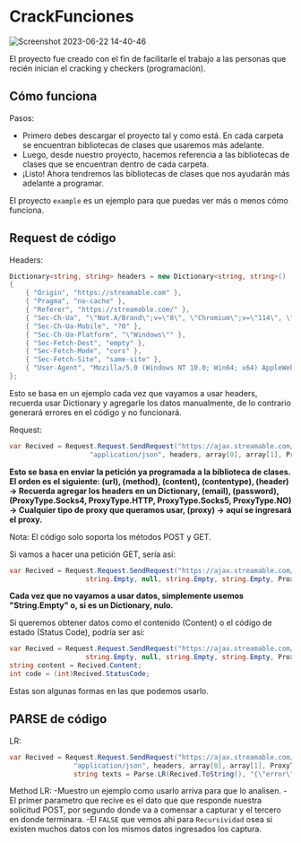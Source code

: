 # CrackFunciones

![Screenshot 2023-06-22 14-40-46](https://github.com/CrackerVNTT/CrackFunciones/assets/137449559/4fe95f77-2267-48e9-8281-fe4c3143d183)

El proyecto fue creado con el fin de facilitarle el trabajo a las personas que recién inician el cracking y checkers (programación).

## Cómo funciona
Pasos:
- Primero debes descargar el proyecto tal y como está. En cada carpeta se encuentran bibliotecas de clases que usaremos más adelante.
- Luego, desde nuestro proyecto, hacemos referencia a las bibliotecas de clases que se encuentran dentro de cada carpeta.
- ¡Listo! Ahora tendremos las bibliotecas de clases que nos ayudarán más adelante a programar.

El proyecto `example` es un ejemplo para que puedas ver más o menos cómo funciona.

## Request de código

Headers:

```csharp
Dictionary<string, string> headers = new Dictionary<string, string>()
{
    { "Origin", "https://streamable.com" },
    { "Pragma", "no-cache" },
    { "Referer", "https://streamable.com/" },
    { "Sec-Ch-Ua", "\"Not.A/Brand\";v=\"8\", \"Chromium\";v=\"114\", \"Google Chrome\";v=\"114\"" },
    { "Sec-Ch-Ua-Mobile", "?0" },
    { "Sec-Ch-Ua-Platform", "\"Windows\"" },
    { "Sec-Fetch-Dest", "empty" },
    { "Sec-Fetch-Mode", "cors" },
    { "Sec-Fetch-Site", "same-site" },
    { "User-Agent", "Mozilla/5.0 (Windows NT 10.0; Win64; x64) AppleWebKit/537.36 (KHTML, like Gecko) Chrome/114.0.0.0 Safari/537.36" }
};
```

Esto se basa en un ejemplo cada vez que vayamos a usar headers, recuerda usar Dictionary y agregarle los datos manualmente, de lo contrario generará errores en el código y no funcionará.

Request:
```csharp
var Recived = Request.Request.SendRequest("https://ajax.streamable.com/check", "POST", "{\"username\":\"<USER>\",\"password\":\"<PASS>\"}",
                    "application/json", headers, array[0], array[1], ProxyType.Socks4, list[rn.Next(list.Count)]).Content;
```
            
**Esto se basa en enviar la petición ya programada a la biblioteca de clases. El orden es el siguiente: (url), (method), (content), (contentype), (header) -> Recuerda agregar los headers en un Dictionary, (email), (password), (ProxyType.Socks4, ProxyType.HTTP, ProxyType.Socks5, ProxyType.NO) -> Cualquier tipo de proxy que queramos usar, (proxy) -> aquí se ingresará el proxy.**

Nota: El código solo soporta los métodos POST y GET.

Si vamos a hacer una petición GET, sería así:

```csharp
var Recived = Request.Request.SendRequest("https://ajax.streamable.com/check", "GET", string.Empty,
                   string.Empty, null, string.Empty, string.Empty, ProxyType.No, string.Empty).Content;
```
**Cada vez que no vayamos a usar datos, simplemente usemos "String.Empty" o, si es un Dictionary, nulo.**

Si queremos obtener datos como el contenido (Content) o el código de estado (Status Code), podría ser así:


```csharp
var Recived = Request.Request.SendRequest("https://ajax.streamable.com/check", "GET", string.Empty,
                   string.Empty, null, string.Empty, string.Empty, ProxyType.No, string.Empty);
string content = Recived.Content;
int code = (int)Recived.StatusCode;
```
Estas son algunas formas en las que podemos usarlo.




## PARSE de código


LR:

```csharp
var Recived = Request.Request.SendRequest("https://ajax.streamable.com/check", "POST", "{\"username\":\"<USER>\",\"password\":\"<PASS>\"}",
                "application/json", headers, array[0], array[1], ProxyType.Socks4, list[rn.Next(list.Count)]).Content;
                string texts = Parse.LR(Recived.ToString(), "{\"error\":\"", "\",\"message\":", false);
```
Method LR:
-Muestro un ejemplo como usarlo arriva para que lo analisen.
-El primer parametro que recive es el dato que que responde nuestra solicitud POST, por segundo donde va a comensar a capturar y el tercero en donde terminara.
-El `FALSE` que vemos ahi para `Recursividad` osea si existen muchos datos con los mismos datos ingresados los captura.

